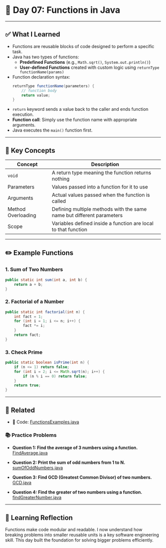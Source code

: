 # 📝 Day 07: Functions in Java

---

## ✅ What I Learned

- Functions are reusable blocks of code designed to perform a specific task.
- Java has two types of functions:
  - **Predefined Functions** (e.g., `Math.sqrt()`, `System.out.println()`)
  - **User-defined Functions** created with custom logic using `returnType functionName(params)`
- Function declaration syntax:
  ```java
  returnType functionName(parameters) {
      // function body
      return value;
  }
  ```
- `return` keyword sends a value back to the caller and ends function execution.
- **Function call**: Simply use the function name with appropriate arguments.
- Java executes the `main()` function first.

---

## 🧠 Key Concepts

| Concept | Description |
|--------|-------------|
| `void` | A return type meaning the function returns nothing |
| Parameters | Values passed into a function for it to use |
| Arguments | Actual values passed when the function is called |
| Method Overloading | Defining multiple methods with the same name but different parameters |
| Scope | Variables defined inside a function are local to that function |

---

## ✏️ Example Functions

### 1. Sum of Two Numbers
```java
public static int sum(int a, int b) {
    return a + b;
}
```

### 2. Factorial of a Number
```java
public static int factorial(int n) {
    int fact = 1;
    for (int i = 1; i <= n; i++) {
        fact *= i;
    }
    return fact;
}
```

### 3. Check Prime
```java
public static boolean isPrime(int n) {
    if (n <= 1) return false;
    for (int i = 2; i <= Math.sqrt(n); i++) {
        if (n % i == 0) return false;
    }
    return true;
}
```

---

## 🔗 Related

- 🔎 Code: [FunctionsExamples.java](https://github.com/verma-suraj/Java-DSA-100Days-Challenge/blob/67566de42212acb16ca882be6bcc5d1f7b65d0e1/Day_07/Practice_Problems/FunctionsExamples.java)

### 📚 Practice Problems

* **Question 1: Find the average of 3 numbers using a function.**  
  [FindAverage.java](https://github.com/verma-suraj/Java-DSA-100Days-Challenge/blob/67566de42212acb16ca882be6bcc5d1f7b65d0e1/Day_07/Practice_Problems/FindAverage.java)

* **Question 2: Print the sum of odd numbers from 1 to N.**  
  [sumOfOddNumbers.java](https://github.com/verma-suraj/Java-DSA-100Days-Challenge/blob/67566de42212acb16ca882be6bcc5d1f7b65d0e1/Day_07/Practice_Problems/sumOfOddNumbers.java)

* **Question 3: Find GCD (Greatest Common Divisor) of two numbers.**  
  [GCD.java](https://github.com/verma-suraj/Java-DSA-100Days-Challenge/blob/67566de42212acb16ca882be6bcc5d1f7b65d0e1/Day_07/Practice_Problems/GCD.java)

* **Question 4: Find the greater of two numbers using a function.**  
  [findGreaterNumber.java](https://github.com/verma-suraj/Java-DSA-100Days-Challenge/blob/67566de42212acb16ca882be6bcc5d1f7b65d0e1/Day_07/Practice_Problems/findGreaterNumber.java)

---

## 🚀 Learning Reflection

Functions make code modular and readable. I now understand how breaking problems into smaller reusable units is a key software engineering skill. This day built the foundation for solving bigger problems efficiently.
